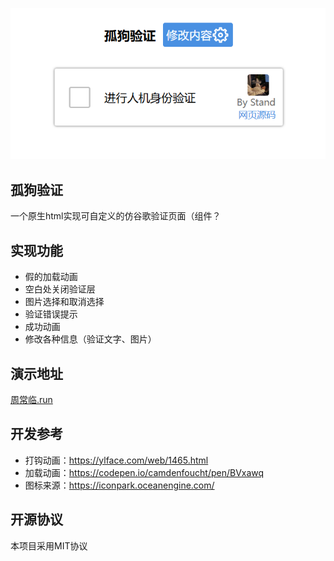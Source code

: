 ![未打开](./演示.png)

## 孤狗验证

一个原生html实现可自定义的仿谷歌验证页面（组件？

## 实现功能

- 假的加载动画
- 空白处关闭验证层
- 图片选择和取消选择
- 验证错误提示
- 成功动画
- 修改各种信息（验证文字、图片）

## 演示地址

[周常临.run](https://xn--miqz4ml5i.run/gugo-verify)

## 开发参考

- 打钩动画：https://ylface.com/web/1465.html
- 加载动画：https://codepen.io/camdenfoucht/pen/BVxawq
- 图标来源：https://iconpark.oceanengine.com/

## 开源协议

本项目采用MIT协议
